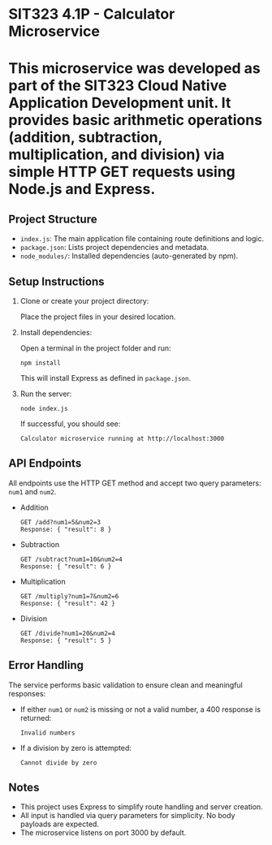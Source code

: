 # SIT323 4.1P - Calculator Microservice

# This microservice was developed as part of the SIT323 Cloud Native Application Development unit. It provides basic arithmetic operations (addition, subtraction, multiplication, and division) via simple HTTP GET requests using Node.js and Express.

## Project Structure

- `index.js`: The main application file containing route definitions and logic.
- `package.json`: Lists project dependencies and metadata.
- `node_modules/`: Installed dependencies (auto-generated by npm).

## Setup Instructions

1. Clone or create your project directory:

   Place the project files in your desired location.

2. Install dependencies:

   Open a terminal in the project folder and run:

   ```
   npm install
   ```

   This will install Express as defined in `package.json`.

3. Run the server:

   ```
   node index.js
   ```

   If successful, you should see:

   ```
   Calculator microservice running at http://localhost:3000
   ```

## API Endpoints

All endpoints use the HTTP GET method and accept two query parameters: `num1` and `num2`.

- Addition
  ```
  GET /add?num1=5&num2=3
  Response: { "result": 8 }
  ```

- Subtraction
  ```
  GET /subtract?num1=10&num2=4
  Response: { "result": 6 }
  ```

- Multiplication
  ```
  GET /multiply?num1=7&num2=6
  Response: { "result": 42 }
  ```

- Division
  ```
  GET /divide?num1=20&num2=4
  Response: { "result": 5 }
  ```

## Error Handling

The service performs basic validation to ensure clean and meaningful responses:

- If either `num1` or `num2` is missing or not a valid number, a 400 response is returned:
  ```
  Invalid numbers
  ```

- If a division by zero is attempted:
  ```
  Cannot divide by zero
  ```

## Notes

- This project uses Express to simplify route handling and server creation.
- All input is handled via query parameters for simplicity. No body payloads are expected.
- The microservice listens on port 3000 by default.